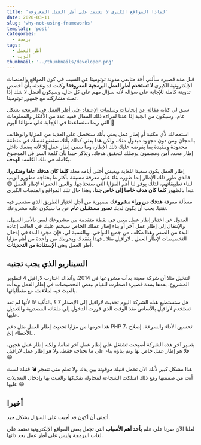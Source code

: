 ```yaml
---
title: 'لماذا المواقع الكبرى لا تعتمد على أطر العمل المعروفة'
date: 2020-03-11
slug: 'why-not-using-frameworks'
template: 'post'
categories:
  - برمجة
tags:
  - أطر العمل
  - الويب
thumbnail: '../thumbnails/developer.png'
---
```


قبل مدة قصيرة سألني أحد متابعي مدونة توتومينا عن السبب في كون المواقع والمنصات الإلكترونية الكبرى **لا تستخدم أطر العمل البرمجية المعروفة!** وكنت قد وعدته بأن أخصص تدوينة كاملة للإجابة على سؤاله لأنه سؤال مهم على كل حال، وسيكون أفضل لا شك إذا تمت مشاركته مع جمهور توتومينا.

سبق لي كتابة [مقالة عن إيجابيات وسلبيات الإعتماد على أطر العمل في البرمجة](/web-development/php/إيجابيات-سلبيات-إطار-العمل) بشكل عام، وسيكون من الجيد إذا عدنا لقراءة ذلك المقال ففيه عدد من الأفكار والمعلومات
التي ربما ستساعدنا في الإجابة على سؤالنا اليوم 🙂

استعمالك لأي مكتبة أو إطار عمل يعني بأنك ستحصل على العديد من المزايا والوظائف بالمجان ومن دون مجهود مبذول منك، ولكن هذا يعني كذلك بأنك ستضع نفسك في منطقة محدودة ومقيدة بما يفرضه عليك ذلك الإطار، وما سمي إطار عمل إلا لأنه يضعك داخل إطار محدد آمن ومضمون يوصلك لتحقيق هدفك. وتذكر جيدا بأن كلمة السر في الموضوع بكامله هي تلك الكلمة: **الهدف**.

إطار العمل يكون سعيدا للغاية ويعيش أحلى أيامه معك **كلما كان هدفك عاما ومتكررا**. فالذي طور ذلك الإطار إنما طوره بناء على معرفة مسبقة بأكثر ما يحتاجه مطورو الويب لبناء تطبيقاتهم، لذلك يوفر لنا أهم المزايا التي سنحتاجها. والعين الحمراء لإطار العمل 😄 تبدأ بالظهور **كلما كان هدف خاصا إلى خاص جدا**، وهذا حال تلك المواقع والمنصات الكبرى.

مسألة معرفة **هدفك من وراء مشروعك** مصيرية من أجل اختيار الطريق الذي ستسير فيه تقنيا. يجب أن يكون لديك **تصور مستقبلي عام** عن ما سيكون عليه مشروعك.

العدول عن اختيار إطار عمل معين في نقطة متقدمة من مشروعك ليس بالأمر السهل، والإنتقال إلى إطار عمل آخر أو بناء إطار عملك الخاص سيحتم عليك في الغالب إعادة البدء من الصفر وهذا مكلف من جميع النواحي. وبالنسبة لي، فإن مجرد البدء في إدخال التخصيصات لإطار العمل ـ لارافيل مثلا ـ فهذا يفقدك ويحرمك من واحدة من أهم مزايا أطر العمل وهي **الإستفادة من التحديثات**.

## السيناريو الذي يجب تجنبه

لنتخيل مثلا أن شركة معينة بدأت مشروعها في 2014، وآنذاك اختارت لارافيل 4 لتطوير المشروع. بعدها بمدة قصيرة اضطرت للقيام ببعض التخصيصات في إطار العمل وبدأت بالعبث فيه لملاءمته مع متطلباتها.

هل ستستطيع هذه الشركة اليوم تحديث لارافيل إلى الإصدار 7 ؟ بالتأكيد لا! لأنها لم تعد تستخدم لارافيل بالأساس منذ الوقت الذي قررت الدخول إلى ملفاته المصدرية والتعديل عليها.

هذا حرمها من مزايا تحديث إطار العمل مثل دعم PHP 7، تحسين الأداء والسرعة، إصلاح الأخطاء إلخ...

بتعبير آخر هذه الشركة أصبحت تشتغل على إطار عمل آخر تماما، ولكنه إطار عمل هجين، فلا هو إطار عمل خاص بها وتم بناؤه بناء على ما تحتاجه فقط، ولا هو إطار عمل لارافيل 😅

هذا مشكل كبير لأنك الآن تحمل قنبلة موقوتة بين يدك ولا تعلم متى تنفجر 💣 قنبلة لست أنت من صممتها ومع ذلك امتلكت الشجاعة لمحاولة تفكيكها والعبث بها وإدخال التعديلات عليها 😄

## أخيرا

أتمنى أن أكون قد أجبت على السؤال بشكل جيد.

لعلنا الآن صرنا على علم **بأحد أهم الأسباب** التي تجعل بعض المواقع الإلكترونية تعتمد على لغات البرمجة وليس على أطر عمل بحد ذاتها.

<Author slug="aissa" />
